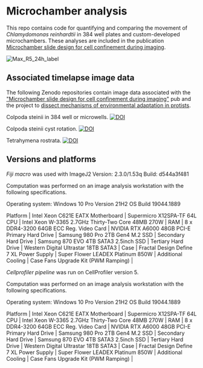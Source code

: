 # Microchamber analysis

This repo contains code for quantifying and comparing the movement of *Chlamydomonas reinhardtii* in 384 well plates and custom-developed microchambers. These analyses are included in the publication [Microchamber slide design for cell confinement during imaging](research.arcadiascience.com/pub/resource-microchamber-slide).

![Max_R5_24h_label](https://user-images.githubusercontent.com/64554648/184939172-52512740-18e8-43ba-8d1f-cdeebbbdb0f8.png)

## Associated timelapse image data 
The following Zenodo repositories contain image data associated with the ["Microchamber slide design for cell confinement during imaging"](research.arcadiascience.com/pub/resource-microchamber-slide) pub and the project to [dissect mechanisms of environmental adaptation in protists](https://research.arcadiascience.com/mechanisms-environmental-adaptation-protists).

Colpoda steinii in 384 well or microwells. [![DOI](https://zenodo.org/badge/DOI/10.5281/zenodo.10139789.svg)](https://doi.org/10.5281/zenodo.10139789)

Colpoda steinii cyst rotation. [![DOI](https://zenodo.org/badge/DOI/10.5281/zenodo.10151314.svg)](https://doi.org/10.5281/zenodo.10151314)

Tetrahymena rostrata. [![DOI](https://zenodo.org/badge/DOI/10.5281/zenodo.10138859.svg)](https://doi.org/10.5281/zenodo.10138859)

## Versions and platforms
*Fiji macro* was used with ImageJ2 Version: 2.3.0/1.53q Build: d544a3f481

Computation was performed on an image analysis workstation with the following specifications.

Operating system: Windows 10 Pro Version 21H2 OS Build 19044.1889

Platform | Intel Xeon C621E EATX
Motherboard | Supermicro X12SPA-TF 64L
CPU | Intel Xeon W-3365 2.7GHz Thirty-Two Core 48MB 270W |
RAM | 8 x DDR4-3200 64GB ECC Reg.
Video Card | NVIDIA RTX A6000 48GB PCI-E
Primary Hard Drive | Samsung 980 Pro 2TB Gen4 M.2 SSD |
Secondary Hard Drive | Samsung 870 EVO 4TB SATA3 2.5inch SSD |
Tertiary Hard Drive | Western Digital Ultrastar 18TB SATA3 |
Case | Fractal Design Define 7 XL
Power Supply | Super Flower LEADEX Platinum 850W |
Additional Cooling | Case Fans Upgrade Kit (PWM Ramping) |

*Cellprofiler pipeline* was run on CellProfiler version 5.

Computation was performed on an image analysis workstation with the following specifications.

Operating system: Windows 10 Pro Version 21H2 OS Build 19044.1889

Platform | Intel Xeon C621E EATX
Motherboard | Supermicro X12SPA-TF 64L
CPU | Intel Xeon W-3365 2.7GHz Thirty-Two Core 48MB 270W |
RAM | 8 x DDR4-3200 64GB ECC Reg.
Video Card | NVIDIA RTX A6000 48GB PCI-E
Primary Hard Drive | Samsung 980 Pro 2TB Gen4 M.2 SSD |
Secondary Hard Drive | Samsung 870 EVO 4TB SATA3 2.5inch SSD |
Tertiary Hard Drive | Western Digital Ultrastar 18TB SATA3 |
Case | Fractal Design Define 7 XL
Power Supply | Super Flower LEADEX Platinum 850W |
Additional Cooling | Case Fans Upgrade Kit (PWM Ramping) |
